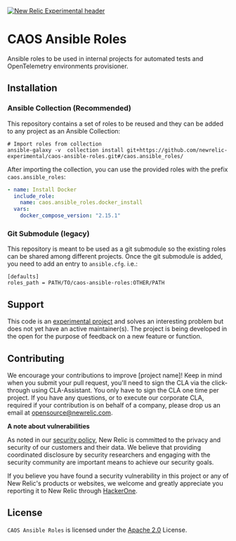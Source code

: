 [![New Relic Experimental header](https://github.com/newrelic/opensource-website/raw/master/src/images/categories/Experimental.png)](https://opensource.newrelic.com/oss-category/#new-relic-experimental)

# CAOS Ansible Roles 

Ansible roles to be used in internal projects for automated tests and OpenTelemetry environments provisioner.

## Installation

### Ansible Collection (Recommended)
This repository contains a set of roles to be reused and they can be added to any project as an Ansible Collection:
```shell
# Import roles from collection
ansible-galaxy -v  collection install git+https://github.com/newrelic-experimental/caos-ansible-roles.git#/caos.ansible_roles/

```
After importing the collection, you can use the provided roles with the prefix `caos.ansible_roles`:

```yaml
- name: Install Docker
  include_role:
    name: caos.ansible_roles.docker_install
  vars:
    docker_compose_version: "2.15.1"
```

### Git Submodule (legacy)
This repository is meant to be used as a git submodule so the existing roles can be shared among different projects.
Once the git submodule is added, you need to add an entry to `ansible.cfg`. i.e.:
```
[defaults]
roles_path = PATH/TO/caos-ansible-roles:OTHER/PATH

```

## Support

This code is an [experimental project](https://opensource.newrelic.com/oss-category/#new-relic-experimental) and solves an interesting problem but does not yet have an active maintainer(s). The project is being developed in the open for the purpose of feedback on a new feature or function.


## Contributing
We encourage your contributions to improve [project name]! Keep in mind when you submit your pull request, you'll need to sign the CLA via the click-through using CLA-Assistant. You only have to sign the CLA one time per project.
If you have any questions, or to execute our corporate CLA, required if your contribution is on behalf of a company,  please drop us an email at opensource@newrelic.com.

**A note about vulnerabilities**

As noted in our [security policy](../../security/policy), New Relic is committed to the privacy and security of our customers and their data. We believe that providing coordinated disclosure by security researchers and engaging with the security community are important means to achieve our security goals.

If you believe you have found a security vulnerability in this project or any of New Relic's products or websites, we welcome and greatly appreciate you reporting it to New Relic through [HackerOne](https://hackerone.com/newrelic).

## License
`CAOS Ansible Roles` is licensed under the [Apache 2.0](http://apache.org/licenses/LICENSE-2.0.txt) License.
